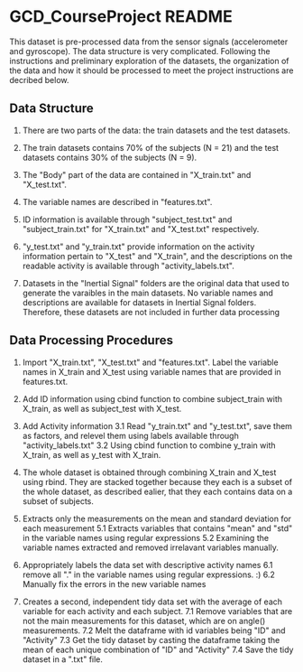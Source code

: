 GCD_CourseProject README
=================
This dataset is pre-processed data from the sensor signals (accelerometer and gyroscope). The data structure is very complicated. Following the instructions and preliminary exploration of the datasets, the organization of the data and how it should be processed to meet the project instructions are decribed below.

## Data Structure

1. There are two parts of the data: the train datasets and the test datasets. 

2. The train datasets contains 70% of the subjects (N = 21) and the test datasets contains 30% of the subjects (N = 9).

3. The "Body" part of the data are contained in "X_train.txt" and "X_test.txt".

4. The variable names are described in "features.txt".

5. ID information is available through "subject_test.txt" and "subject_train.txt" for "X_train.txt" and "X_test.txt" respectively.

6. "y_test.txt" and "y_train.txt" provide information on the activity information pertain to "X_test" and "X_train", and the descriptions on the readable activity is available through "activity_labels.txt".

7. Datasets in the "Inertial Signal" folders are the original data that used to generate the varaibles in the main datasets. No variable names and descriptions are available for datasets in Inertial Signal folders. Therefore, these datasets are not included in further data processing

## Data Processing Procedures
1. Import "X_train.txt", "X_test.txt" and "features.txt". Label the variable names in X_train and X_test using variable names that are provided in features.txt.

2. Add ID information using cbind function to combine subject_train with X_train, as well as subject_test with X_test.

3. Add Activity information
3.1 Read "y_train.txt" and "y_test.txt", save them as factors, and relevel them using labels available through "activity_labels.txt"
3.2 Using cbind function to combine y_train with X_train, as well as y_test with X_train.


4. The whole dataset is obtained through combining X_train and X_test using rbind. They are stacked together because they each is a subset of the whole dataset, as described ealier, that they each contains data on a subset of subjects.

5. Extracts only the measurements on the mean and standard deviation for each measurement
5.1 Extracts variables that contains "mean" and "std" in the variable names using regular expressions
5.2 Examining the variable names extracted and removed irrelavant variables manually.

6. Appropriately labels the data set with descriptive activity names
6.1 remove all "." in the variable names using regular expressions. :)
6.2 Manually fix the errors in the new variable names

7. Creates a second, independent tidy data set with the average of each variable for each activity and each subject. 
7.1 Remove variables that are not the main measurements for this dataset, which are on angle() measurements.
7.2 Melt the dataframe with id variables being "ID" and "Activity"
7.3 Get the tidy dataset by casting the dataframe taking the mean of each unique combination of "ID" and "Activity"
7.4 Save the tidy dataset in a ".txt" file.
